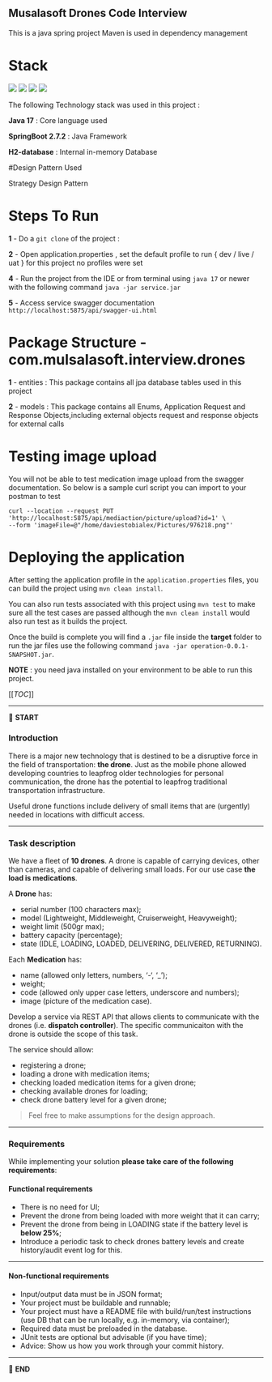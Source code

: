 ## Musalasoft Drones Code Interview

This is a java spring project
Maven is used in dependency management

# Stack

![](https://img.shields.io/badge/h2--database-%E2%9C%93-orange) 
![](https://img.shields.io/badge/java_17-✓-blue.svg)
![](https://img.shields.io/badge/spring_boot-✓-blue.svg)
![](https://img.shields.io/badge/swagger_3-✓-green.svg)

The following Technology stack was used in this project :

**Java 17** : Core language used

**SpringBoot 2.7.2** : Java Framework

**H2-database** : Internal in-memory Database


#Design Pattern Used

Strategy Design Pattern

# Steps To Run

**1** - Do a `git clone` of the project : 

**2** - Open application.properties , set the default profile to run { dev / live / uat } for this project no profiles were set

**4** - Run the project from the IDE or from terminal using `java 17` or newer with the following command `java -jar service.jar`

**5** - Access service swagger documentation `http://localhost:5875/api/swagger-ui.html`


# Package Structure  - com.mulsalasoft.interview.drones

**1** - entities : This package contains all jpa database tables used in this project

**2** - models : This package contains all Enums, Application Request and Response Objects,including external objects request and response objects for external calls

# Testing image upload
You will not be able to test medication image upload from the swagger documentation. So below is a sample curl script you can import to your postman to test

````
curl --location --request PUT 'http://localhost:5875/api/mediaction/picture/upload?id=1' \
--form 'imageFile=@"/home/daviestobialex/Pictures/976218.png"'
````

# Deploying the application

After setting the application profile in the `application.properties` files, you can build the project using `mvn clean install`.

You can also run tests associated with this project using `mvn test` to make sure all the test cases are passed although the `mvn clean install` would also run test
as it builds the project.

Once the build is complete you will find a `.jar` file inside the **target** folder to run the jar files use the following command `java -jar operation-0.0.1-SNAPSHOT.jar`.

**NOTE** :  you need java installed on your environment to be able to run this project.

[[_TOC_]]

---

:scroll: **START**


### Introduction

There is a major new technology that is destined to be a disruptive force in the field of transportation: **the drone**. Just as the mobile phone allowed developing countries to leapfrog older technologies for personal communication, the drone has the potential to leapfrog traditional transportation infrastructure.

Useful drone functions include delivery of small items that are (urgently) needed in locations with difficult access.

---

### Task description

We have a fleet of **10 drones**. A drone is capable of carrying devices, other than cameras, and capable of delivering small loads. For our use case **the load is medications**.

A **Drone** has:
- serial number (100 characters max);
- model (Lightweight, Middleweight, Cruiserweight, Heavyweight);
- weight limit (500gr max);
- battery capacity (percentage);
- state (IDLE, LOADING, LOADED, DELIVERING, DELIVERED, RETURNING).

Each **Medication** has: 
- name (allowed only letters, numbers, ‘-‘, ‘_’);
- weight;
- code (allowed only upper case letters, underscore and numbers);
- image (picture of the medication case).

Develop a service via REST API that allows clients to communicate with the drones (i.e. **dispatch controller**). The specific communicaiton with the drone is outside the scope of this task. 

The service should allow:
- registering a drone;
- loading a drone with medication items;
- checking loaded medication items for a given drone; 
- checking available drones for loading;
- check drone battery level for a given drone;

> Feel free to make assumptions for the design approach. 

---

### Requirements

While implementing your solution **please take care of the following requirements**: 

#### Functional requirements

- There is no need for UI;
- Prevent the drone from being loaded with more weight that it can carry;
- Prevent the drone from being in LOADING state if the battery level is **below 25%**;
- Introduce a periodic task to check drones battery levels and create history/audit event log for this.

---

#### Non-functional requirements

- Input/output data must be in JSON format;
- Your project must be buildable and runnable;
- Your project must have a README file with build/run/test instructions (use DB that can be run locally, e.g. in-memory, via container);
- Required data must be preloaded in the database.
- JUnit tests are optional but advisable (if you have time);
- Advice: Show us how you work through your commit history.

---

:scroll: **END**
